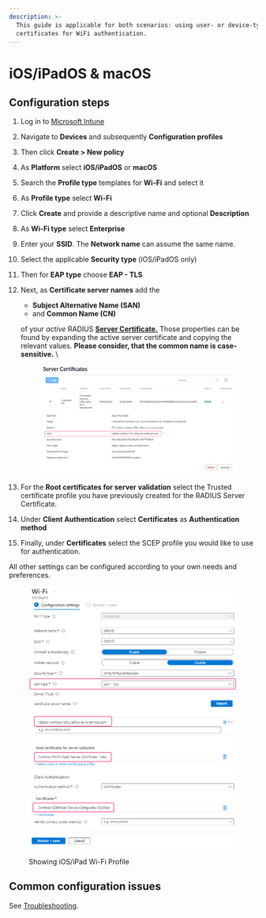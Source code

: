 ```yaml
---
description: >-
  This guide is applicable for both scenarios: using user- or device-type
  certificates for WiFi authentication.
---
```


# iOS/iPadOS & macOS

## Configuration steps

1. Log in to [Microsoft Intune](https://intune.microsoft.com/)
2. Navigate to **Devices** and subsequently **Configuration profiles**
3. Then click **Create > New policy**
4. As **Platform** select **iOS/iPadOS** or **macOS**
5. Search the **Profile type** templates for **Wi-Fi** and select it
6. As **Profile type** select **Wi-Fi**
7. Click **Create** and provide a descriptive name and optional **Description**
8. As **Wi-Fi type** select **Enterprise**
9. Enter your **SSID**. The **Network name** can assume the same name.
10. Select the applicable **Security type** (iOS/iPadOS only)
11. Then for **EAP type** choose **EAP - TLS**
12. Next, as **Certificate server names** add the&#x20;

    * **Subject Alternative Name (SAN)**
    * and **Common Name (CN)**&#x20;

    of your _active_ RADIUS [**Server Certificate.**](../../../admin-portal/settings/settings-server.md#server-certificates) Those properties can be found by expanding the active server certificate and copying the relevant values. **Please consider, that the common name is case-sensitive.** \


    <figure><img src="../../../../.gitbook/assets/2024-05-23_15h40_00.png" alt=""><figcaption></figcaption></figure>
13. For the **Root certificates for server validation** select the Trusted certificate profile you have previously created for the RADIUS Server Certificate.
14. Under **Client Authentication** select **Certificates** as **Authentication method**&#x20;
15. Finally, under **Certificates** select the SCEP profile you would like to use for authentication.

All other settings can be configured according to your own needs and preferences.

<figure><img src="../../../../.gitbook/assets/image (458).png" alt=""><figcaption><p>Showing iOS/iPad Wi-Fi Profile</p></figcaption></figure>

## Common configuration issues

See [Troubleshooting](../../../other/trubleshooting.md#intune-configuration-issues).
